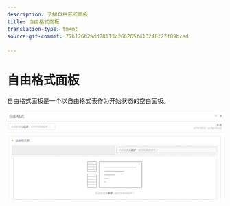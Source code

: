 ```yaml
---
description: 了解自由形式面板
title: 自由格式面板
translation-type: tm+mt
source-git-commit: 77b126b2add78113c266265f413240f27f89bced

---
```



# 自由格式面板

自由格式面板是一个以自由格式表作为开始状态的空白面板。

![](assets/freeform-panel.png)

